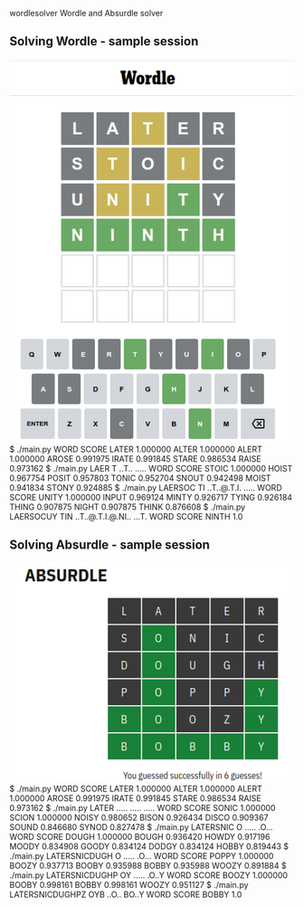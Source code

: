 wordlesolver
Wordle and Absurdle solver

Solving Wordle - sample session
----
![image](wordle.png)
$ ./main.py
WORD    SCORE
LATER 1.000000
ALTER 1.000000
ALERT 1.000000
AROSE 0.991975
IRATE 0.991845
STARE 0.986534
RAISE 0.973162
$ ./main.py LAER T ..T.. .....
WORD    SCORE
STOIC 1.000000
HOIST 0.967754
POSIT 0.957803
TONIC 0.952704
SNOUT 0.942498
MOIST 0.941834
STONY 0.924885
$ ./main.py LAERSOC TI ..T..@.T.I. .....
WORD    SCORE
UNITY 1.000000
INPUT 0.969124
MINTY 0.926717
TYING 0.926184
THING 0.907875
NIGHT 0.907875
THINK 0.876608
$ ./main.py LAERSOCUY TIN ..T..@.T.I.@.NI.. ...T.
WORD  SCORE
NINTH    1.0

Solving Absurdle - sample session
----
![image](absurdle.png)
$ ./main.py
 WORD    SCORE
LATER 1.000000
ALTER 1.000000
ALERT 1.000000
AROSE 0.991975
IRATE 0.991845
STARE 0.986534
RAISE 0.973162
$ ./main.py LATER ..... ..... .....
 WORD    SCORE
SONIC 1.000000
SCION 1.000000
NOISY 0.980652
BISON 0.926434
DISCO 0.909367
SOUND 0.846680
SYNOD 0.827478
$ ./main.py LATERSNIC O ..... .O...
 WORD    SCORE
DOUGH 1.000000
BOUGH 0.936420
HOWDY 0.917196
MOODY 0.834908
GOODY 0.834124
DODGY 0.834124
HOBBY 0.819443
$ ./main.py LATERSNICDUGH O ..... .O...
 WORD    SCORE
POPPY 1.000000
BOOZY 0.937713
BOOBY 0.935988
BOBBY 0.935988
WOOZY 0.891884
$ ./main.py LATERSNICDUGHP OY ..... .O..Y
 WORD    SCORE
BOOZY 1.000000
BOOBY 0.998161
BOBBY 0.998161
WOOZY 0.951127
$ ./main.py LATERSNICDUGHPZ OYB ..O.. BO..Y
 WORD  SCORE
BOBBY    1.0

